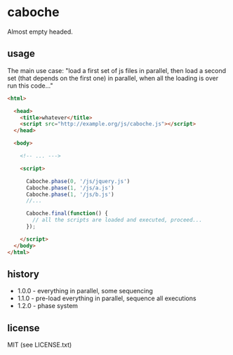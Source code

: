 
# caboche

Almost empty headed.


## usage

The main use case: "load a first set of js files in parallel, then load a second set (that depends on the first one) in parallel, when all the loading is over run this code..."

```html
<html>

  <head>
    <title>whatever</title>
    <script src="http://example.org/js/caboche.js"></script>
  </head>

  <body>

    <!-- ... --->

    <script>

      Caboche.phase(0, '/js/jquery.js')
      Caboche.phase(1, '/js/a.js')
      Caboche.phase(1, '/js/b.js')
      //...

      Caboche.final(function() {
        // all the scripts are loaded and executed, proceed...
      });

    </script>
  </body>
</html>
```


## history

* 1.0.0 - everything in parallel, some sequencing
* 1.1.0 - pre-load everything in parallel, sequence all executions
* 1.2.0 - phase system


## license

MIT (see LICENSE.txt)

